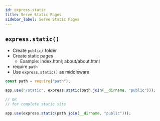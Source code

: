 ```yaml
---
id: express-static
title: Serve Static Pages
sidebar_label: Serve Static Pages
---
```


## `express.static()`

- Create `public/` folder
- Create static pages
  - Example: index.html; about/about.html
- require `path`
- Use `express.static()` as middleware

```js filename="app.js"
const path = require("path");

app.use("/static", express.static(path.join(__dirname, "public")));

// OR
// for complete static site

app.use(express.static(path.join(__dirname, "public")));
```
